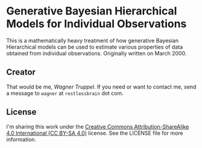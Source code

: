 # Generative Bayesian Hierarchical Models for Individual Observations

This is a mathematically heavy treatment of how generative Bayesian Hierarchical models can be used to estimate various properties of data obtained from individual observations. Originally written on March 2000.

## Creator

That would be me, _Wagner Truppel_. If you need or want to contact me, send a message to `wagner` at `restlessbrain` dot com.

## License

I'm sharing this work under the [Creative Commons Attribution-ShareAlike 4.0 International (CC BY-SA 4.0)](http://creativecommons.org/licenses/by-sa/4.0/) license. See the LICENSE file for more information.
